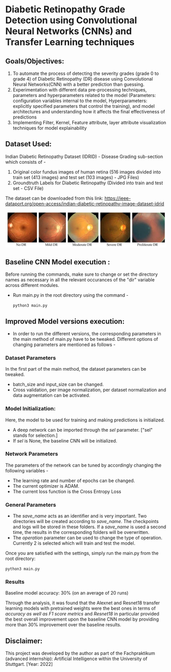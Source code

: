 # Diabetic Retinopathy Grade Detection using Convolutional Neural Networks (CNNs) and Transfer Learning techniques

## Goals/Objectives: 
1) To automate the process of detecting the severity grades (grade 0 to grade 4) of Diabetic Retinopathy (DR) disease using Convolutional Neural Networks(CNN) with a better prediction than guessing.
2) Experimentation with different data pre-processing techniques, parameters and hyperparameters related to the model (Parameters: configuration variables internal to the model, Hyperparameters: explicitly specified parameters that control the training), and model architectures and understanding how it affects the final effectiveness of predictions
3) Implementing Filter, Kernel, Feature attribute, layer attribute visualization techniques for model explainability

## Dataset Used: 
Indian Diabetic Retinopathy Dataset (IDRID) - Disease Grading sub-section which consists of -
1. Original color fundus images of human retina (516 images divided into train set (413 images) and test set (103 images) - JPG Files)
2. Groundtruth Labels for Diabetic Retinopathy (Divided into train and test set - CSV File)

The dataset can be downloaded from this link: https://ieee-dataport.org/open-access/indian-diabetic-retinopathy-image-dataset-idrid

![5 stages of the disease](https://github.com/SohamBera16/Diabetic-Retinopathy-Grade-Detection-using-CNNs-and-Transfer-Learning-techniques/blob/main/5%20stages%20of%20DR.jpg)

## Baseline CNN Model execution :

Before running the commands, make sure to change or set the directory names as necessary in all the relevant occurances of the "dir" variable across different modules.

- Run main.py in the root directory using the command -

  `python3 main.py`
  
## Improved Model versions execution: 
- In order to run the different versions, the corresponding parameters in the main method of main.py have to be tweaked. Different options of changing parameters are mentioned as follows -

### Dataset Parameters

In the first part of the main method, the dataset parameters can be tweaked. 
- batch_size and input_size can be changed.
- Cross validation, per image normalization, per dataset normalization and data augmentation can be activated.

### Model Initialization: 

Here, the model to be used for training and making predictions is initialized.
- A deep network can be imported through the *sel* parameter. ["sel" stands for selection.]
- If *sel* is None, the baseline CNN will be initialized.

### Network Parameters

The parameters of the network can be tuned by accordingly changing the following variables -
- The learning rate and number of epochs can be changed.
- The current optimizer is ADAM.
- The current loss function is the Cross Entropy Loss

### General Parameters

- The *save_name* acts as an identifier and is very important. Two directories will be created according to *save_name*. The checkpoints and logs will be stored in these folders. If a *save_name* is used a second time, the results in the corresponding folders will be overwritten.
- The *operation* parameter can be used to change the type of operation. Currently 2 is selected which will train and test the model.

Once you are satisfied with the settings, simply run the main.py from the root directory:

  `python3 main.py`
  
### Results

Baseline model accuracy: 30% (on an average of 20 runs)

Through the analysis, it was found that the Alexnet and Resnet18 transfer learning models with pretrained weights were the best ones in terms of *accuracy as well as F1 score metrics* and *Resnet18* in particular provided the best overall improvement upon the baseline CNN model by providing more than 30% improvement over the baseline results.

## Disclaimer: 
This project was developed by the author as part of the Fachpraktikum (advanced internship): Artificial Intelligence within the University of Stuttgart. [Year: 2022]
